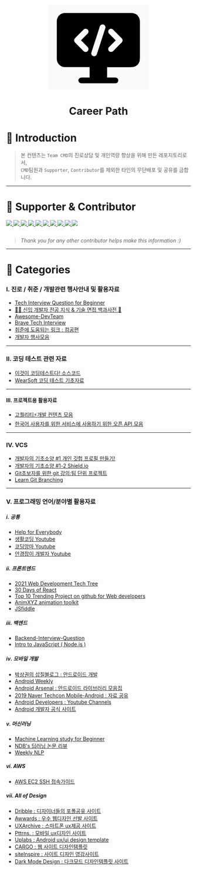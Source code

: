 <p align="center">
  <img src="https://github.com/Team-CMD/CareerPath/blob/main/Assets/img/title.PNG"/>
</p>
<h1 align="center">Career Path</h1>

# 📒 Introduction
> 본 컨텐츠는 `Team CMD`의 진로상담 및 개인역량 향상을 위해 만든 레포지토리로서,  
> `CMD`팀원과 `Supporter`, `Contributor`를 제외한 타인의 무단배포 및 공유를 금합니다.
___  
# 📔 Supporter & Contributor 
<table>
  <tr>
    <a href="https://github.com/PerfumedHandEssence" align="center">
      <img src=https://img.shields.io/badge/Team.CMD-PerfumedHandEssence-FFAB00?style=flat-square&labelColor=000000 />
    </a>
    <a href="https://github.com/RottenTofu" align="center">
      <img src=https://img.shields.io/badge/Team.CMD-RottenTofu-9E9E9E?style=flat-square&labelColor=000000 />
    </a>
    <a href="https://github.com/cood5199" align="center">
      <img src=https://img.shields.io/badge/Team.CMD-cood5199-E1F5FE?style=flat-square&labelColor=000000 />
    </a>
    <a href="https://github.com/sangyeop910" align="center">
      <img src=https://img.shields.io/badge/Team.CMD-sangyeop910-C8E6C9?style=flat-square&labelColor=000000 />
    </a>
    <a href="https://github.com/skm0619" align="center">
      <img src=https://img.shields.io/badge/Team.CMD-skm0619-AB47BC?style=flat-square&labelColor=000000 />
    </a>
    <a href="https://github.com/HS98094" align="center">
      <img src=https://img.shields.io/badge/Team.CMD-HS98094-5C6BC0?style=flat-square&labelColor=000000 />
    </a>
    <a href="https://github.com/sinbak" align="center">
      <img src=https://img.shields.io/badge/Team.CMD-sinbak-757575?style=flat-square&labelColor=000000 />
    </a>
    <a href="https://github.com/
Dejong1706" align="center">
      <img src=https://img.shields.io/badge/Team.CMD-Dejong-1A237E?style=flat-square&labelColor=000000 />
    </a>
    <a href="https://github.com/Syh1999" align="center">
      <img src=https://img.shields.io/badge/Team.CMD-Syh1999-80CBC4?style=flat-square&labelColor=000000 />
    </a>
    <a href="https://github.com/dbswp" align="center">
      <img src=https://img.shields.io/badge/Team.CMD-dbswp-FFF176?style=flat-square&labelColor=000000 />
    </a>
  </tr>
</table>

> *Thank you for any other contributor helps make this information :)*
___  
# 📕 Categories
### Ⅰ. 진로 / 취준 / 개발관련 행사안내 및 활용자료
- [Tech Interview Question for Beginner](https://github.com/JaeYeopHan/Interview_Question_for_Beginner)
- [👶🏻 신입 개발자 전공 지식 & 기술 면접 백과사전 📖](https://github.com/gyoogle/tech-interview-for-developer)
- [Awesome-DevTeam](https://github.com/leehosung/awesome-devteam)
- [Brave Tech Interview](https://github.com/brave-people/brave-tech-interview)
- [취준에 도움되는 링크 : 컴공편](https://velog.io/@woo0_hooo/%EC%BB%B4%EA%B3%B5-%EC%B7%A8%EC%A4%80%EC%83%9D%EC%97%90%EA%B2%8C-%EC%9C%A0%EC%9A%A9%ED%95%9C-%EB%A7%81%ED%81%AC%EB%93%A4-%EC%A0%95%EB%A6%AC?fbclid=IwAR339EMi0oyEgvOsWfGWRiZBYYDQj7WgivzZ4fD36g1VGSOvIencaqfsamM)
- [개발자 행사모음](https://github.com/brave-people/Dev-Event)
___ 
### Ⅱ. 코딩 테스트 관련 자료
- [이것이 코딩테스트다! 소스코드](https://github.com/ndb796/python-for-coding-test)
- [WearSoft 코딩 테스트 기초자료](https://github.com/WeareSoft/tech-interview)
___ 
#### Ⅲ. 프로젝트용 활용자료
- [고퀄리티⚡개발 컨텐츠 모음](https://github.com/Integerous/goQuality-dev-contents)
- [한국어 사용자를 위한 서비스에 사용하기 위한 오픈 API 모음](https://github.com/dl0312/open-apis-korea)
___ 
### Ⅳ. VCS
- [개발자의 기초소양 #1 개인 깃헙 프로필 만들기!](https://zzsza.github.io/development/2020/07/10/make-github-profile-readme/)
- [개발자의 기초소양 #1-2 Shield.io](https://shields.io/)
- [Git초보자를 위한 git 강의:팀 단위 프로젝트](https://youtu.be/FmsshPRJotE)
- [Learn Git Branching](https://learngitbranching.js.org/?locale=ko)
___ 
### Ⅴ. 프로그래밍 언어/분야별 활용자료
##### ⅰ. 공통
- [Help for Everybody](https://github.com/ljh0326/helpForEverybody)
- [생활코딩 Youtube](https://www.youtube.com/channel/UCvc8kv-i5fvFTJBFAk6n1SA)
- [코딩앙마 Youtube](https://www.youtube.com/channel/UCxft4RZ8lrK_BdPNz8NOP7Q)
- [안경잡이 개발자 Youtube](https://www.youtube.com/channel/UChflhu32f5EUHlY7_SetNWw)
##### ⅱ. 프론트엔드
- [2021 Web Development Tech Tree](https://youtu.be/kjSZ7JKVdbQ)
- [30 Days of React](https://github.com/Asabeneh/30-Days-Of-React)
- [Top 10 Trending Project on github for Web developers](https://dev.to/iainfreestone/10-trending-projects-on-github-for-web-developers-22nd-january-2021-50hk?utm_source=dormosheio&utm_campaign=dormosheio&fbclid=IwAR2aiO35MnwrS0IVHvnSBL6OPqzT89K6P3VLhzAL0Q06JKLV1EotK_pxw0o)
- [AnimXYZ animation toolkit](https://animxyz.com/?fbclid=IwAR1SqSkhvMcBpYI5WeGxgxtDG9CtQKN7D7Bn7J7K4IvxRkFEMr35S8nT2FE)
- [JSfiddle](https://jsfiddle.net/)
##### ⅲ. 백엔드
- [Backend-Interview-Question](https://github.com/ksundong/backend-interview-question)
- [Intro to JavaScript ( Node.js )](https://github.com/microsoft/beginners-intro-javascript-node)
##### ⅳ. 모바일 개발
- [박상권의 삽질블로그 : 안드로이드 개발](https://medium.com/%EB%B0%95%EC%83%81%EA%B6%8C%EC%9D%98-%EC%82%BD%EC%A7%88%EB%B8%94%EB%A1%9C%EA%B7%B8)
- [Android Weekly](https://medium.com/@androidtechweekly)
- [Android Arsenal : 안드로이드 라이브러리 모음집](https://android-arsenal.com/)
- [2019 Naver Techcon Mobile-Android : 자료 공유](
https://www.slideshare.net/NaverEngineering/techcon-2019-mobile-android3)
- [Android Developers : Youtube Channels](https://www.youtube.com/user/androiddevelopers/videos)
- [Android 개발자 공식 사이트](https://developer.android.com/)
##### ⅴ. 머신러닝
- [Machine Learning study for Beginner](https://github.com/teddylee777/machine-learning)
- [NDB's 딥러닝 논문 리뷰](https://github.com/ndb796/Deep-Learning-Paper-Review-and-Practice)
- [Weekly NLP](https://jiho-ml.com/weekly-nlp-0/)
##### ⅵ. AWS
- [AWS EC2 SSH 접속가이드](https://youtu.be/oMVfhT_xlzk)
##### ⅶ. All of Design
- [Dribble : 디자이너들의 포폴공유 사이트](https://dribbble.com/)
- [Awwards : 우수 웹디자인 선발 사이트](https://www.awwwards.com/)
- [UXArchive : 스마트폰 ux제공 사이트](https://uxarchive.com/)
- [Pttrns. : 모바일 ux디자인 사이트](https://pttrns.com/)
- [Uplabs : Android ux/ui design template](https://www.uplabs.com/templates/android)
- [CARGO : 웹 사이트 디자인템플릿](https://cargo.site/Templates)
- [siteInspire : 사이트 디자인 영감사이트](https://www.siteinspire.com/)
- [Dark Mode Design : 다크모드 디자인템플릿 사이트](https://www.darkmodedesign.com/)
